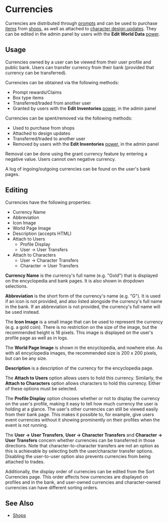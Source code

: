 # Currencies

Currencies are distributed through [prompts](prompts.md) and can be used to purchase [items](items.md) from [shops](shops.md), as well as attached to [character design updates](design-updates.md). They can be edited in the admin panel by users with the **Edit World Data** [power](user-ranks.md).

## Usage

Currencies owned by a user can be viewed from their user profile and public bank. Users can transfer currency from their bank (provided that currency can be transferred).

Currencies can be obtained via the following methods:

- Prompt rewards/Claims
- Box type items
- Transferred/traded from another user
- Granted by users with the **Edit Inventories** [power](user-ranks.md), in the admin panel

Currencies can be spent/removed via the following methods:

- Used to purchase from shops
- Attached to design updates
- Transferred/traded to another user
- Removed by users with the **Edit Inventories** [power](user-ranks.md), in the admin panel

Removal can be done using the grant currency feature by entering a negative value. Users cannot own negative currency.

A log of ingoing/outgoing currencies can be found on the user's bank pages.

## Editing

Currencies have the following properties:

- Currency Name
- Abbreviation
- Icon Image
- World Page Image
- Description (accepts HTML)
- Attach to Users
    - Profile Display
    - User → User Transfers
- Attach to Characters
    - User → Character Transfers
    - Character → User Transfers

**Currency Name** is the currency's full name (e.g. "Gold") that is displayed on the encyclopedia and bank pages. It is also shown in dropdown selections.

**Abbreviation** is the short form of the currency's name (e.g. "G"). It is used if an icon is not provided, and also listed alongside the currency's full name in the bank. If an abbreviation is not provided, the currency's full name will be used instead.

The **Icon Image** is a small image that can be used to represent the currency (e.g. a gold coin). There is no restriction on the size of the image, but the recommended height is 16 pixels. This image is displayed on the user's profile page as well as in logs.

The **World Page Image** is shown in the encyclopedia, and nowhere else. As with all encyclopedia images, the recommended size is 200 x 200 pixels, but can be any size.

**Description** is a description of the currency for the encyclopedia page.

The **Attach to Users** option allows users to hold this currency. Similarly, the **Attach to Characters** option allows characters to hold this currency. Either of these options must be selected.

The **Profile Display** option chooses whether or not to display the currency on the user's profile, making it easy to tell how much currency the user is holding at a glance. The user's other currencies can still be viewed easily from their bank page. This makes it possible to, for example, give users event currencies without it showing prominently on their profiles when the event is not running.

The **User → User Transfers**, **User → Character Transfers** and **Character → User Transfers** concern whether currencies can be transferred in those directions. Note that character-to-character transfers are not an option as this is achievable by selecting both the user/character transfer options. Disabling the user-to-user option also prevents currencies from being attached to trades.

Additionally, the display order of currencies can be edited from the Sort Currencies page. This order affects how currencies are displayed on profiles and in the bank, and user-owned currencies and character-owned currencies can have different sorting orders.

## See Also

- [Shops](shops.md)